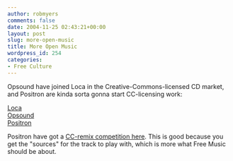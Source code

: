 ```yaml
---
author: robmyers
comments: false
date: 2004-11-25 02:43:21+00:00
layout: post
slug: more-open-music
title: More Open Music
wordpress_id: 254
categories:
- Free Culture
---
```


Opsound have joined Loca in the Creative-Commons-licensed CD market, and Positron are kinda sorta gonna start CC-licensing work:  
  
[Loca](http://www.locarecords.com/)   
[Opsound](http://www.opsound.org/opsound/opshop.html)   
[Positron](http://www.positronrecords.com/cc/)   
  
Positron have got a [CC-remix competition here](http://www.positronrecords.com/artists/micro/contest/index.html). This is good because you get the "sources" for the track to play with, which is more what Free Music should be about.  


  



